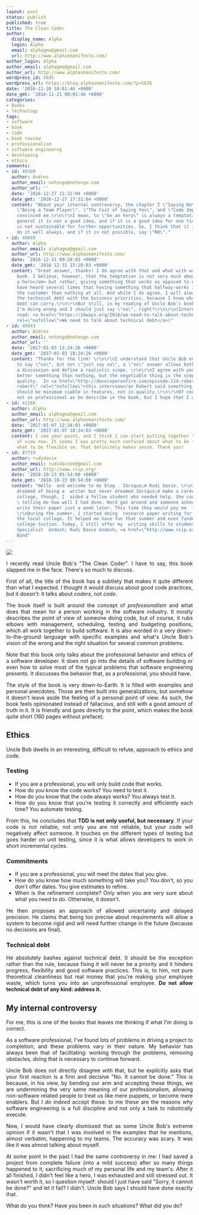 ```yaml
---
layout: post
status: publish
published: true
title: The Clean Coder
author:
  display_name: Alpha
  login: Alpha
  email: alphagma@gmail.com
  url: http://www.alphasmanifesto.com/
author_login: Alpha
author_email: alphagma@gmail.com
author_url: http://www.alphasmanifesto.com/
wordpress_id: 5635
wordpress_url: https://blog.alphasmanifesto.com/?p=5635
date: '2016-11-20 18:01:46 +0000'
date_gmt: '2016-11-21 00:01:46 +0000'
categories:
- Books
- Technology
tags:
- software
- book
- code
- book review
- professionalism
- software engineerng
- developing
- ethics
comments:
- id: 40309
  author: Andres
  author_email: notengo@notengo.com
  author_url: ''
  date: '2016-12-27 11:31:04 +0000'
  date_gmt: '2016-12-27 17:31:04 +0000'
  content: "About your internal controversy, the chapter 2 \"Saying No\" (specifically
    \"Being a Team Player\", \"The Cost of Saying Yes\", and \"Code Imposible\") has
    convinced me.\r\n\r\nI mean, to \"be an hero\" is always a temptation, but in
    general it is not a good idea, and if it is a good idea for one time only, it
    is not sustainable for further opportunities. So, I think that it is better to
    do it well always, and if it is not possible, say \"NO\"."
- id: 40669
  author: Alpha
  author_email: alphagma@gmail.com
  author_url: http://www.alphasmanifesto.com/
  date: '2016-12-31 09:28:03 +0000'
  date_gmt: '2016-12-31 15:28:03 +0000'
  content: "Great answer, thanks! I do agree with that and what with was said in the
    book. I believe, however, that the temptation is not very much about <em>being
    a hero</em> but rather, giving something that works as opposed to nothing.\r\n\r\nI
    have heard several times that having something that halfway-works is better for
    the customer than nothing at all. And while I do agree, I will always try to balance
    the technical debt with the business priorities, because I know what risks the
    debt can carry.\r\n\r\nBut still, in my reading of Uncle Bob's book, it seems
    I'm doing wrong and I should just say \"no\", right?\r\n\r\n(Interesting and related
    read: <a href=\"https://24ways.org/2016/we-need-to-talk-about-technical-debt/\"
    rel=\"nofollow\">We need to talk about technical debt</a>)"
- id: 40943
  author: Andres
  author_email: notengo@notengo.com
  author_url: ''
  date: '2017-01-03 12:24:26 +0000'
  date_gmt: '2017-01-03 18:24:26 +0000'
  content: "Thanks for the link! \r\n\r\nI understand that Uncle Bob encourage us
    to say \"no\", but not \"just say no\", a \"no\" answer allows both parts to start
    a discussion and define a realistic scope. \r\n\r\nI agree with you that it is
    better something than nothing, but the negotiable thing is the scope, not the
    quality.  In <a href=\"http://developeronfire.com/episode-114-robert-martin-master-craftsman
    robert\" rel=\"nofollow\">this interview</a> Robert said something like \"MVP\"
    should be minimum viable in features, not in quality.\r\n\r\nOf course, I am still
    not as professional as he describe in the book, but I hope that I will."
- id: 41266
  author: Alpha
  author_email: alphagma@gmail.com
  author_url: http://www.alphasmanifesto.com/
  date: '2017-01-07 12:34:03 +0000'
  date_gmt: '2017-01-07 18:34:03 +0000'
  content: I see your point, and I think I can start putting together the two points
    of view now. It seems I was pretty much confused about what to be firm about and
    what to be flexible on. That definitely makes sense. Thank you!
- id: 87719
  author: rudidavie
  author_email: rudidaviee@gmail.com
  author_url: http://www.rcip.org/
  date: '2018-10-23 05:54:00 +0000'
  date_gmt: '2018-10-23 09:54:00 +0000'
  content: "Hello  and welcome to my blog . I&rsquo;m Rudi Davie. \r\nI have always
    dreamed of being a  writer but never dreamed I&rsquo;d make a career of it. In
    college, though, I  aided a fellow student who needed help. She could not stop
    \ telling me how well I had done. Word got around and someone asked me for  to
    write their paper just a week later. This time they would pay me  for my work.
    \r\nDuring the summer, I started doing  research paper writing for students at
    the local college. It helped me have fun that summer and even funded some of my
    college tuition. Today, I still offer my  writing skills to students. \r\n \r\nWriting
    Specialist  &ndash; Rudi Davie &ndash; <a href=\"http://www.rcip.org/\" / rel=\"nofollow\">Rcip</a>
    Band"
---
```


![](/assets/the-clean-coder-cover.jpg)

<p style="text-align: justify;">I recently read Uncle Bob's "The Clean Coder". I have to say, this book slapped me in the face. There's so much to discuss.</p>
<p style="text-align: justify;"><!--more--></p>
<p style="text-align: justify;">First of all, the title of the book has a subtlety that makes it quite different than what I expected. I thought it would discuss about good code practices, but it doesn't: it talks about&nbsp;<em>coders</em>, not&nbsp;<em>code</em>.</p>
<p style="text-align: justify;">The book itself is built around the concept of&nbsp;<em>professionalism&nbsp;</em>and what does that mean for a person working in the software industry. It mostly describes the point of view of someone doing code, but of course, it rubs elbows with management, scheduling, testing and budgeting positions, which all work together to build software. It is also worded in a very down-to-the-ground language with specific examples and what's Uncle Bob's vision of the wrong and the right situation for several common problems.</p>
<p style="text-align: justify;">Note that this book only talks about the professional behavior and ethics of a software developer. It does not go into the details of software building or even how to solve most of the typical problems that software engineering presents. It discusses the behavior that, as a professional, you should have.</p>
<p style="text-align: justify;">The style of the book is very down-to-Earth. It is filled with examples and personal anecdotes. Those are then built into generalizations, but somehow it doesn't leave aside the feeling of a personal point of view. As such, the book feels opinionated instead of fallacious, and still with a good amount of truth in it. It is friendly and goes directly to the point, which makes the book quite short (160 pages without preface).</p>
<h2 style="text-align: justify;">Ethics</h2>
<p style="text-align: justify;">Uncle Bob dwells in an interesting, difficult to refute, approach to ethics and code.</p>
<h3 style="text-align: justify;">Testing</h3>
<ul style="text-align: justify;">
<li>If you are a professional, you will only build code that works.</li>
<li>How do you know the code works? You need to test it.</li>
<li>How do you know that the code always works? You always test it.</li>
<li>How do you know that you're testing it correctly and efficiently each time? You automate testing.</li>
</ul>
<p style="text-align: justify;">From this, he concludes that <strong>TDD is not only useful, but necessary</strong>. If your code is not reliable, not only you are not reliable, but your code will negatively affect someone. It touches on the different types of testing but goes harder on unit testing, since it is what allows developers to work in short incremental cycles.</p>
<h3 style="text-align: justify;">Commitments</h3>
<ul style="text-align: justify;">
<li>If you are a professional, you will meet the dates that you give.</li>
<li>How do you know how much something will take you? You don't, so you don't offer dates. You give estimates to refine.</li>
<li>When is the refinement complete? Only when you are very sure about what you need to do. Otherwise, it doesn't.</li>
</ul>
<p style="text-align: justify;">He then proposes an approach of allowed uncertainty and delayed precision. He claims that being too precise about requirements will allow a system to become rigid and will need further change in the future (because no decisions are final).</p>
<h3 style="text-align: justify;">Technical debt</h3>
<p style="text-align: justify;">He absolutely bashes against technical debt. It should be the exception rather than the rule, because fixing it will never be a priority and it hinders progress, flexibility and good software practices. This is, to him, not pure theoretical cleanliness but real money that you're making your employee waste, which turns you into an unprofessional employee. <strong>Do not allow technical debt of any kind: address it.</strong></p>
<h2 style="text-align: justify;">My internal controversy</h2>
<p style="text-align: justify;">For me, this is one of the books that leaves me thinking if what I'm doing is correct.</p>
<p style="text-align: justify;">As a software professional, I've found lots of problems in driving a project to completion, and these problems vary in their nature. My behavior has always been that of facilitating: working through the problems, removing obstacles, doing that is necessary to continue forward.</p>
<p style="text-align: justify;">Uncle Bob does not directly disagree with that, but he explicitly asks that your first reaction is a firm and decisive "No. It cannot be done." This is because, in his view, by bending our arm and accepting these things, we are undermining the very same meaning of our professionalism, allowing non-software related people to treat us like mere puppets, or become mere enablers. But I <em>do indeed</em> accept these: to me these are the reasons why software engineering is a full discipline and not only a task to robotically execute.</p>
<p style="text-align: justify;">Now, I would have clearly dismissed that as some Uncle Bob's extreme opinion if it wasn't that I was&nbsp;involved in the examples that he mentions, almost verbatim, happening to my teams. The accuracy was scary. It was like it was almost talking about myself.</p>
<p style="text-align: justify;">At some point in the past I had the same controversy in me: I had saved a project from complete failure (into a&nbsp;mild success) after so many things happened to it, sacrificing much of my personal life and my team's. After it all finished, I didn't feel like a hero, I was exhausted and still stressed out. It wasn't worth it, so I question myself: should I just have said "Sorry, it cannot be done?" and let it fail? I didn't. Uncle Bob says I should have done exactly that.</p>
<p style="text-align: justify;">What do you think?&nbsp;Have you been in such situations? What did you do?</p>
